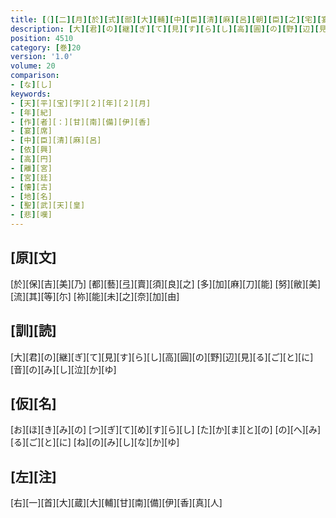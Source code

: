 ```yaml
---
title: [（][二][月][於][式][部][大][輔][中][臣][清][麻][呂][朝][臣][之][宅][宴][歌][十]<[五]>[首][）][（][依][興][各][思][高][圓][離][宮][處][作][歌][五][首][）]
description: [大][君][の][継][ぎ][て][見][す][ら][し][高][圓][の][野][辺][見][る][ご][と][に][音][の][み][し][泣][か][ゆ]
position: 4510
category: [巻]20
version: '1.0'
volume: 20
comparison:
- [な][し]
keywords:
- [天][平][宝][字][２][年][２][月]
- [年][紀]
- [作][者][：][甘][南][備][伊][香]
- [宴][席]
- [中][臣][清][麻][呂]
- [依][興]
- [高][円]
- [離][宮]
- [宮][廷]
- [懐][古]
- [地][名]
- [聖][武][天][皇]
- [悲][嘆]
---
```


## [原][文]

[於][保][吉][美][乃] [都][藝][弖][賣][須][良][之] [多][加][麻][刀][能] [努][敝][美][流][其][等][尓] [祢][能][未][之][奈][加][由]

## [訓][読]

[大][君][の][継][ぎ][て][見][す][ら][し][高][圓][の][野][辺][見][る][ご][と][に][音][の][み][し][泣][か][ゆ]

## [仮][名]

[お][ほ][き][み][の] [つ][ぎ][て][め][す][ら][し] [た][か][ま][と][の] [の][へ][み][る][ご][と][に] [ね][の][み][し][な][か][ゆ]

## [左][注]

[右][一][首][大][蔵][大][輔][甘][南][備][伊][香][真][人]
